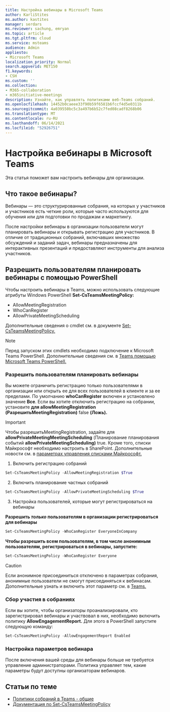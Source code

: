 ```yaml
---
title: Настройка вебинары в Microsoft Teams
author: KarliStites
ms.author: kastites
manager: serdars
ms.reviewer: sachung, emryan
ms.topic: article
ms.tgt.pltfrm: cloud
ms.service: msteams
audience: Admin
appliesto:
- Microsoft Teams
localization_priority: Normal
search.appverid: MET150
f1.keywords:
- CSH
ms.custom: ''
ms.collection:
- M365-collaboration
- m365initiative-meetings
description: Узнайте, как управлять политиками веб-Teams собраний.
ms.openlocfilehash: 14452b0caeee33f90b59f6581b6fccf4d5e0311b
ms.sourcegitcommit: 4a039550bc5c3a497b6b52c7fed08cadf8268b06
ms.translationtype: MT
ms.contentlocale: ru-RU
ms.lasthandoff: 06/14/2021
ms.locfileid: "52926751"
---
```

# <a name="set-up-for-webinars-in-microsoft-teams"></a>Настройка вебинары в Microsoft Teams

Эта статья поможет вам настроить вебинары для организации.

## <a name="what-are-webinars"></a>Что такое вебинары?

Вебинары — это структурированные собрания, на которых у участников и участников есть четкие роли, которые часто используются для обучения или для подготовки по продажам и маркетингу.

После настройки вебинары в организации пользователи могут планировать вебинары и открывать регистрацию для участников. В отличие от традиционных собраний, включавших множество обсуждений и заданий задач, вебинары предназначены для интерактивных презентаций и предоставляют инструменты для анализа участников.

## <a name="allow-users-to-schedule-webinars-using-powershell"></a>Разрешить пользователям планировать вебинары с помощью PowerShell

Чтобы настроить вебинары в Teams, можно использовать следующие атрибуты Windows PowerShell **Set-CsTeamsMeetingPolicy:**

- AllowMeetingRegistration
- WhoCanRegister
- AllowPrivateMeetingScheduling

Дополнительные сведения о cmdlet см. в документе [Set-CsTeamsMeetingPolicy.](/powershell/module/skype/set-csteamsmeetingpolicy)

> [!NOTE]
> Перед запуском этих cmdlets необходимо подключение к Microsoft Teams PowerShell. Дополнительные сведения см. в [Teams помощью Microsoft Teams PowerShell.](/microsoftteams/teams-powershell-managing-teams)

### <a name="allow-users-to-schedule-webinars"></a>Разрешить пользователям планировать вебинары

Вы можете ограничить регистрацию только пользователями в организации или открыть ее для всех пользователей в клиенте и за ее пределами. По умолчанию **whoCanRegister** включен и установлено значение **Все**. Если вы хотите отключить регистрацию на собрании, установите **для allowMeetingRegistration (РазрешитьMeetingRegistration)** false **(Ложь).**

> [!IMPORTANT]
> Чтобы разрешитьMeetingRegistration, задайте для  **allowPrivateMeetingMeetingScheduling** (Планирование планирования событий **allowPrivateMeetingScheduling)** true. Кроме того, списки Майкрософт необходимо настроить в SharePoint. Дополнительные новости см. в [параметрах управления списками Майкрософт.](/sharepoint/control-lists)

1. Включить регистрацию собраний

```powershell
Set-CsTeamsMeetingPolicy -AllowMeetingRegistration $True
```

2. Включить планирование частных собраний

```powershell
Set-CsTeamsMeetingPolicy -AllowPrivateMeetingScheduling $True
```

3. Настройка пользователей, которые могут регистрироваться на вебинары

**Разрешить *только* пользователям в организации регистрироваться для вебинары**

```powershell
Set-CsTeamsMeetingPolicy -WhoCanRegister EveryoneInCompany
```

**Чтобы разрешить всем пользователям, в том числе анонимным пользователям, регистрироваться в вебинары, запустите:**

```powershell
Set-CsTeamsMeetingPolicy -WhoCanRegister Everyone
```

> [!CAUTION]
> Если анонимное присоединиться отключено в параметрах собрания, анонимные пользователи не смогут присоединяться к вебинасам. Дополнительные узнать и включить этот параметр см. в [Teams.](meeting-settings-in-teams.md)

### <a name="collect-meeting-attendance"></a>Сбор участия в собраниях

Если вы хотите, чтобы организаторы проанализировали, кто зарегистрировал вебинары и участвовал в них, необходимо включить политику **AllowEngagementReport.** Для этого в PowerShell запустите следующую команду:

```powershell
Set-CsTeamsMeetingPolicy -AllowEngagementReport Enabled
```

### <a name="configure-webinar-settings"></a>Настройка параметров вебинара

После включения вашей среды для вебинары больше не требуется управление администраторами. Политика управляет тем, какие параметры будут доступны организаторам вебинаров.

## <a name="related-topics"></a>Статьи по теме

- [Политики собраний в Teams - общие](meeting-policies-in-teams-general.md)
- [Документация по Set-CsTeamsMeetingPolicy](/powershell/module/skype/set-csteamsmeetingpolicy)
